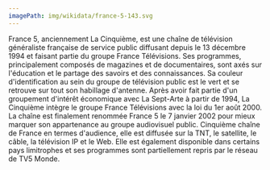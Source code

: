 ```yaml
---
imagePath: img/wikidata/france-5-143.svg
---
```


France 5, anciennement La Cinquième, est une chaîne de télévision généraliste française de service public diffusant depuis le 13 décembre 1994 et faisant partie du groupe France Télévisions. Ses programmes, principalement composés de magazines et de documentaires, sont axés sur l'éducation et le partage des savoirs et des connaissances. Sa couleur d'identification au sein du groupe de télévision public est le vert et se retrouve sur tout son habillage d'antenne.
Après avoir fait partie d'un groupement d'intérêt économique avec La Sept-Arte à partir de 1994, La Cinquième intègre le groupe France Télévisions avec la loi du 1er août 2000. La chaîne est finalement renommée France 5 le 7 janvier 2002 pour mieux marquer son appartenance au groupe audiovisuel public.
Cinquième chaîne de France en termes d'audience, elle est diffusée sur la TNT, le satellite, le câble, la télévision IP et le Web. Elle est également disponible dans certains pays limitrophes et ses programmes sont partiellement repris par le réseau de TV5 Monde.
